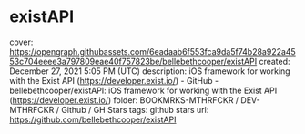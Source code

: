# existAPI

cover: https://opengraph.githubassets.com/6eadaab6f553fca9da5f74b28a922a4553c704eeee3a797809eae40f757823be/bellebethcooper/existAPI
created: December 27, 2021 5:05 PM (UTC)
description: iOS framework for working with the Exist API (https://developer.exist.io/) - GitHub - bellebethcooper/existAPI: iOS framework for working with the Exist API (https://developer.exist.io/)
folder: BOOKMRKS-MTHRFCKR / DEV-MTHRFCKR / Github / GH Stars
tags: github stars
url: https://github.com/bellebethcooper/existAPI
